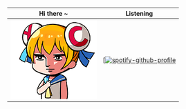 <div align="center">
  
| Hi there ~  | Listening |
| ------------- | ------------- |
| <img src="https://raw.githubusercontent.com/SabaPing/SabaPing/main/aa55be03gw1fb5oohwvhjg205k054n1w.gif" alt="Hello. I'm Yifan. I like code. Nothing special here."> | [[![spotify-github-profile](https://spotify-github-profile.kittinanx.com/api/view?uid=31smkhy7gtsvhurri3lt5d55kvdm&cover_image=true&theme=novatorem&show_offline=false&background_color=121212&interchange=false&bar_color=53b14f&bar_color_cover=false)](https://github.com/kittinan/spotify-github-profile) |

</div>
